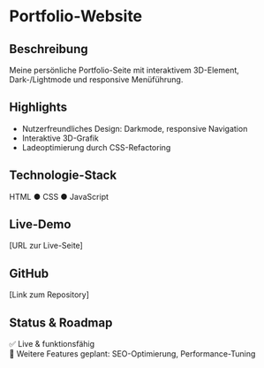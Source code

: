# Portfolio-Website

## Beschreibung
Meine persönliche Portfolio-Seite mit interaktivem 3D-Element, Dark-/Lightmode und responsive Menüführung.

## Highlights
- Nutzerfreundliches Design: Darkmode, responsive Navigation
- Interaktive 3D-Grafik
- Ladeoptimierung durch CSS-Refactoring

## Technologie-Stack
HTML ● CSS ● JavaScript

## Live-Demo
[URL zur Live-Seite]

## GitHub
[Link zum Repository]

## Status & Roadmap
✅ Live & funktionsfähig  
🚧 Weitere Features geplant: SEO-Optimierung, Performance-Tuning
